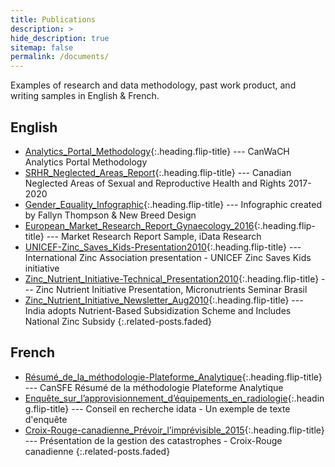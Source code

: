 ```yaml
---
title: Publications
description: >
hide_description: true
sitemap: false
permalink: /documents/
---
```


Examples of research and data methodology, past work product, and writing samples in English & French.


## English
* [Analytics_Portal_Methodology]{:.heading.flip-title} --- CanWaCH Analytics Portal Methodology
* [SRHR_Neglected_Areas_Report]{:.heading.flip-title} --- Canadian Neglected Areas of Sexual and Reproductive Health and Rights 2017-2020
* [Gender_Equality_Infographic]{:.heading.flip-title} --- Infographic created by Fallyn Thompson & New Breed Design
* [European_Market_Research_Report_Gynaecology_2016]{:.heading.flip-title} --- Market Research Report Sample, iData Research
* [UNICEF-Zinc_Saves_Kids-Presentation2010]{:.heading.flip-title} --- International Zinc Association presentation - UNICEF Zinc Saves Kids initiative
* [Zinc_Nutrient_Initiative-Technical_Presentation2010]{:.heading.flip-title} --- Zinc Nutrient Initiative Presentation, Micronutrients Seminar Brasil
* [Zinc_Nutrient_Initiative_Newsletter_Aug2010]{:.heading.flip-title} --- India adopts Nutrient-Based Subsidization Scheme and Includes National Zinc Subsidy
{:.related-posts.faded}

## French
* [Résumé_de_la_méthodologie-Plateforme_Analytique]{:.heading.flip-title} --- CanSFE Résumé de la méthodologie Plateforme Analytique
* [Enquête_sur_l’approvisionnement_d’équipements_en_radiologie]{:.heading.flip-title} --- Conseil en recherche idata - 
Un exemple de texte d'enquête
* [Croix-Rouge-canadienne_Prévoir_l’imprévisible_2015]{:.heading.flip-title} --- Présentation de la gestion des catastrophes - Croix-Rouge canadienne
{:.related-posts.faded}

[Analytics_Portal_Methodology]: CanWaCH-Analytics_Portal_Methodology-Nov-12-2020.pdf
[SRHR_Neglected_Areas_Report]: CanWaCH-SRHR_Neglected_Areas_Full_Summary_Report_(Final).docx
[Gender_Equality_Infographic]: CanWaCH-Gender-Equality-Infographic-2018.jpg
[Résumé_de_la_méthodologie-Plateforme_Analytique]: CanSFE-Résumé_de_la_méthodologie-Plateforme_Analytique-Nov-12-2020.pdf
[Enquête_sur_l’approvisionnement_d’équipements_en_radiologie]: Enquête-sur-l’approvisionnement-d’équipements-en-radiologie-2017.pdf
[European_Market_Research_Report_Gynaecology_2016]: European_Market_Research_Report_Gynaecology2016.docx
[Croix-Rouge-canadienne_Prévoir_l’imprévisible_2015]: Croix-Rouge-canadienne_Prévoir_l’imprévisible_2015.ppt
[UNICEF-Zinc_Saves_Kids-Presentation2010]: UNICEF-Zinc_Saves_Kids-Presentation2010.pdf
[Zinc_Nutrient_Initiative-Technical_Presentation2010]: Zinc_Nutrient_Initiative-Technical_Presentation2010.pdf
[Zinc_Nutrient_Initiative_Newsletter_Aug2010]: Zinc_Nutrient_Initiative_Newsletter_Aug2010.pdf
